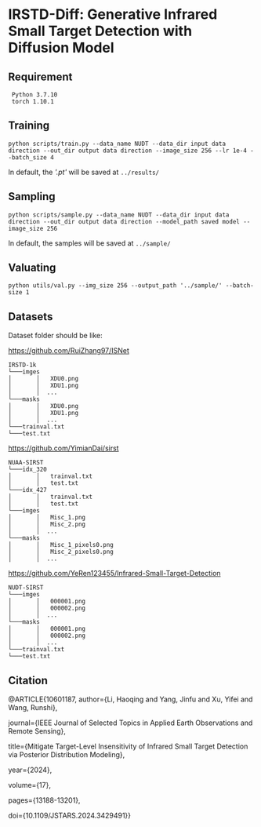 
# IRSTD-Diff: Generative Infrared Small Target Detection with Diffusion Model

## Requirement
     Python 3.7.10
     torch 1.10.1

## Training

``python scripts/train.py --data_name NUDT --data_dir input data direction --out_dir output data direction --image_size 256 --lr 1e-4 --batch_size 4``

In default, the _'.pt'_ will be saved at `` ../results/ `` 

## Sampling

``python scripts/sample.py --data_name NUDT --data_dir input data direction --out_dir output data direction --model_path saved model --image_size 256``

In default, the samples will be saved at `` ../sample/ `` 

## Valuating

``python utils/val.py --img_size 256 --output_path '../sample/' --batch-size 1``


## Datasets
Dataset folder should be like:

https://github.com/RuiZhang97/ISNet
~~~
IRSTD-1k
└───imges
│       │   XDU0.png
│       │   XDU1.png
│       │  ...
└───masks
│       │   XDU0.png
│       │   XDU1.png
│       │  ...
└───trainval.txt
└───test.txt
~~~
https://github.com/YimianDai/sirst
~~~
NUAA-SIRST
└───idx_320
│       │   trainval.txt
│       │   test.txt
└───idx_427
│       │   trainval.txt
│       │   test.txt
└───imges
│       │   Misc_1.png
│       │   Misc_2.png
│       │  ...
└───masks
│       │   Misc_1_pixels0.png
│       │   Misc_2_pixels0.png
│       │  ...
~~~
https://github.com/YeRen123455/Infrared-Small-Target-Detection
~~~
NUDT-SIRST
└───imges
│       │   000001.png
│       │   000002.png
│       │  ...
└───masks
│       │   000001.png
│       │   000002.png
│       │  ...
└───trainval.txt
└───test.txt
~~~


## Citation

@ARTICLE{10601187,
  author={Li, Haoqing and Yang, Jinfu and Xu, Yifei and Wang, Runshi},
  
  journal={IEEE Journal of Selected Topics in Applied Earth Observations and Remote Sensing}, 
  
  title={Mitigate Target-Level Insensitivity of Infrared Small Target Detection via Posterior Distribution Modeling}, 
  
  year={2024},
  
  volume={17},
  
  pages={13188-13201},
  
  doi={10.1109/JSTARS.2024.3429491}}

